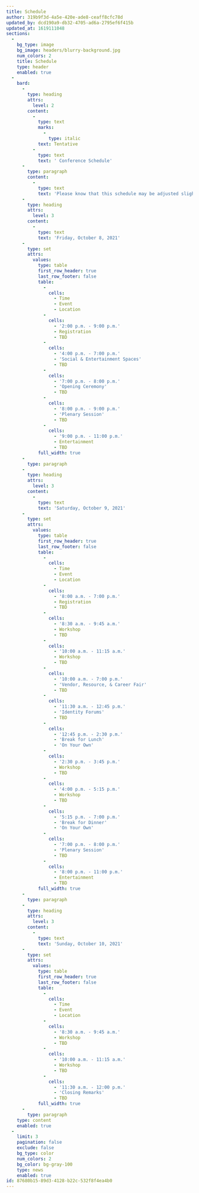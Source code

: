 ```yaml
---
title: Schedule
author: 319b9f3d-4a5e-420e-ade8-ceaff8cfc78d
updated_by: dcd190a9-db32-4705-ad6a-2795ef6f415b
updated_at: 1619111048
sections:
  -
    bg_type: image
    bg_image: headers/blurry-background.jpg
    num_colors: 2
    title: Schedule
    type: header
    enabled: true
  -
    bard:
      -
        type: heading
        attrs:
          level: 2
        content:
          -
            type: text
            marks:
              -
                type: italic
            text: Tentative
          -
            type: text
            text: ' Conference Schedule'
      -
        type: paragraph
        content:
          -
            type: text
            text: 'Please know that this schedule may be adjusted slightly as details are confirmed. All times listed in Central Daylight Time.'
      -
        type: heading
        attrs:
          level: 3
        content:
          -
            type: text
            text: 'Friday, October 8, 2021'
      -
        type: set
        attrs:
          values:
            type: table
            first_row_header: true
            last_row_footer: false
            table:
              -
                cells:
                  - Time
                  - Event
                  - Location
              -
                cells:
                  - '2:00 p.m. - 9:00 p.m.'
                  - Registration
                  - TBD
              -
                cells:
                  - '4:00 p.m. - 7:00 p.m.'
                  - 'Social & Entertainment Spaces'
                  - TBD
              -
                cells:
                  - '7:00 p.m. - 8:00 p.m.'
                  - 'Opening Ceremony'
                  - TBD
              -
                cells:
                  - '8:00 p.m. - 9:00 p.m.'
                  - 'Plenary Session'
                  - TBD
              -
                cells:
                  - '9:00 p.m. - 11:00 p.m.'
                  - Entertainment
                  - TBD
            full_width: true
      -
        type: paragraph
      -
        type: heading
        attrs:
          level: 3
        content:
          -
            type: text
            text: 'Saturday, October 9, 2021'
      -
        type: set
        attrs:
          values:
            type: table
            first_row_header: true
            last_row_footer: false
            table:
              -
                cells:
                  - Time
                  - Event
                  - Location
              -
                cells:
                  - '8:00 a.m. - 7:00 p.m.'
                  - Registration
                  - TBD
              -
                cells:
                  - '8:30 a.m. - 9:45 a.m.'
                  - Workshop
                  - TBD
              -
                cells:
                  - '10:00 a.m. - 11:15 a.m.'
                  - Workshop
                  - TBD
              -
                cells:
                  - '10:00 a.m. - 7:00 p.m.'
                  - 'Vendor, Resource, & Career Fair'
                  - TBD
              -
                cells:
                  - '11:30 a.m. - 12:45 p.m.'
                  - 'Identity Forums'
                  - TBD
              -
                cells:
                  - '12:45 p.m. - 2:30 p.m.'
                  - 'Break for Lunch'
                  - 'On Your Own'
              -
                cells:
                  - '2:30 p.m. - 3:45 p.m.'
                  - Workshop
                  - TBD
              -
                cells:
                  - '4:00 p.m. - 5:15 p.m.'
                  - Workshop
                  - TBD
              -
                cells:
                  - '5:15 p.m. - 7:00 p.m.'
                  - 'Break for Dinner'
                  - 'On Your Own'
              -
                cells:
                  - '7:00 p.m. - 8:00 p.m.'
                  - 'Plenary Session'
                  - TBD
              -
                cells:
                  - '8:00 p.m. - 11:00 p.m.'
                  - Entertainment
                  - TBD
            full_width: true
      -
        type: paragraph
      -
        type: heading
        attrs:
          level: 3
        content:
          -
            type: text
            text: 'Sunday, October 10, 2021'
      -
        type: set
        attrs:
          values:
            type: table
            first_row_header: true
            last_row_footer: false
            table:
              -
                cells:
                  - Time
                  - Event
                  - Location
              -
                cells:
                  - '8:30 a.m. - 9:45 a.m.'
                  - Workshop
                  - TBD
              -
                cells:
                  - '10:00 a.m. - 11:15 a.m.'
                  - Workshop
                  - TBD
              -
                cells:
                  - '11:30 a.m. - 12:00 p.m.'
                  - 'Closing Remarks'
                  - TBD
            full_width: true
      -
        type: paragraph
    type: content
    enabled: true
  -
    limit: 3
    pagination: false
    exclude: false
    bg_type: color
    num_colors: 2
    bg_color: bg-gray-100
    type: news
    enabled: true
id: 87680b15-89d3-4128-b22c-532f8f4ea4b0
---
```

